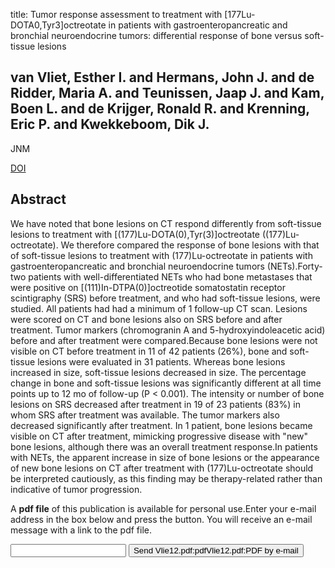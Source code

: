 title: Tumor response assessment to treatment with [177Lu-DOTA0,Tyr3]octreotate in patients with gastroenteropancreatic and bronchial neuroendocrine tumors: differential response of bone versus soft-tissue lesions

## van Vliet, Esther I. and Hermans, John J. and de Ridder, Maria A. and Teunissen, Jaap J. and Kam, Boen L. and de Krijger, Ronald R. and Krenning, Eric P. and Kwekkeboom, Dik J.
JNM

<a href="https://doi.org/10.2967/jnumed.112.102871">DOI</a>

## Abstract
We have noted that bone lesions on CT respond differently from soft-tissue lesions to treatment with [(177)Lu-DOTA(0),Tyr(3)]octreotate ((177)Lu-octreotate). We therefore compared the response of bone lesions with that of soft-tissue lesions to treatment with (177)Lu-octreotate in patients with gastroenteropancreatic and bronchial neuroendocrine tumors (NETs).Forty-two patients with well-differentiated NETs who had bone metastases that were positive on [(111)In-DTPA(0)]octreotide somatostatin receptor scintigraphy (SRS) before treatment, and who had soft-tissue lesions, were studied. All patients had had a minimum of 1 follow-up CT scan. Lesions were scored on CT and bone lesions also on SRS before and after treatment. Tumor markers (chromogranin A and 5-hydroxyindoleacetic acid) before and after treatment were compared.Because bone lesions were not visible on CT before treatment in 11 of 42 patients (26%), bone and soft-tissue lesions were evaluated in 31 patients. Whereas bone lesions increased in size, soft-tissue lesions decreased in size. The percentage change in bone and soft-tissue lesions was significantly different at all time points up to 12 mo of follow-up (P < 0.001). The intensity or number of bone lesions on SRS decreased after treatment in 19 of 23 patients (83%) in whom SRS after treatment was available. The tumor markers also decreased significantly after treatment. In 1 patient, bone lesions became visible on CT after treatment, mimicking progressive disease with "new" bone lesions, although there was an overall treatment response.In patients with NETs, the apparent increase in size of bone lesions or the appearance of new bone lesions on CT after treatment with (177)Lu-octreotate should be interpreted cautiously, as this finding may be therapy-related rather than indicative of tumor progression.

A <b>pdf file</b> of this publication is available for personal use.Enter your e-mail address in the box below and press the button. You will receive an e-mail message with a link to the pdf file.
<form action="sender.php">  <input type="text" name="email">  <input type="submit" value="Send Vlie12.pdf:pdfVlie12.pdf:PDF by e-mail"></form>